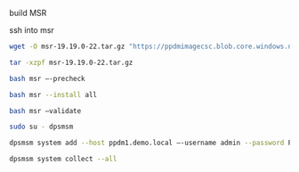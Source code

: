 build MSR

ssh into msr




```bash
wget -O msr-19.19.0-22.tar.gz "https://ppdmimagecsc.blob.core.windows.net/swx/msr-19.19.0-22.tar.gz?sp=r&st=2025-06-01T09:00:00Z&se=2025-06-05T08:00:00Z&spr=https&sv=2024-11-04&sr=b&sig=zqW%2F0%2BkbIoc7LmzZp5POWKrRVNYIdEZpTsLEMzAsJWc%3D"
```

```bash
tar -xzpf msr-19.19.0-22.tar.gz
```

```bash
bash msr –-precheck
```

```bash
bash msr --install all
```



```bash
bash msr –validate
```

```bash
sudo su - dpsmsm
```


```bash
dpsmsm system add --host ppdm1.demo.local –-username admin --password Password123!
```

```bash
dpsmsm system collect --all
```


